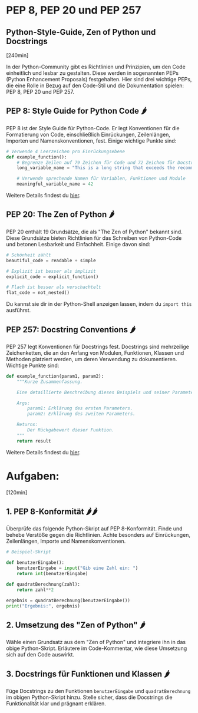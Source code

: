 # PEP 8, PEP 20 und PEP 257
## Python-Style-Guide, Zen of Python und Docstrings
[240min]

In der Python-Community gibt es Richtlinien und Prinzipien, um den Code einheitlich und lesbar zu gestalten. Diese werden in sogenannten PEPs (Python Enhancement Proposals) festgehalten. Hier sind drei wichtige PEPs, die eine Rolle in Bezug auf den Code-Stil und die Dokumentation spielen: PEP 8, PEP 20 und PEP 257.

## PEP 8: Style Guide for Python Code 🌶️

PEP 8 ist der Style Guide für Python-Code. Er legt Konventionen für die Formatierung von Code, einschließlich Einrückungen, Zeilenlängen, Importen und Namenskonventionen, fest. Einige wichtige Punkte sind:

```python
# Verwende 4 Leerzeichen pro Einrückungsebene
def example_function():
    # Begrenze Zeilen auf 79 Zeichen für Code und 72 Zeichen für Docstrings
    long_variable_name = "This is a long string that exceeds the recommended line length"

    # Verwende sprechende Namen für Variablen, Funktionen und Module
    meaningful_variable_name = 42
```

Weitere Details findest du [hier](https://www.python.org/dev/peps/pep-0008/).

## PEP 20: The Zen of Python 🌶️

PEP 20 enthält 19 Grundsätze, die als "The Zen of Python" bekannt sind. Diese Grundsätze bieten Richtlinien für das Schreiben von Python-Code und betonen Lesbarkeit und Einfachheit. Einige davon sind:

```python
# Schönheit zählt
beautiful_code = readable + simple

# Explizit ist besser als implizit
explicit_code = explicit_function()

# Flach ist besser als verschachtelt
flat_code = not_nested()
```

Du kannst sie dir in der Python-Shell anzeigen lassen, indem du `import this` ausführst.

## PEP 257: Docstring Conventions 🌶️

PEP 257 legt Konventionen für Docstrings fest. Docstrings sind mehrzeilige Zeichenketten, die an den Anfang von Modulen, Funktionen, Klassen und Methoden platziert werden, um deren Verwendung zu dokumentieren. Wichtige Punkte sind:

```python
def example_function(param1, param2):
    """Kurze Zusammenfassung.

    Eine detaillierte Beschreibung dieses Beispiels und seiner Parameter.

    Args:
        param1: Erklärung des ersten Parameters.
        param2: Erklärung des zweiten Parameters.

    Returns:
        Der Rückgabewert dieser Funktion.
    """
    return result
```

Weitere Details findest du [hier](https://www.python.org/dev/peps/pep-0257/).

# Aufgaben:
[120min]

## 1. **PEP 8-Konformität 🌶️🌶️**
   
Überprüfe das folgende Python-Skript auf PEP 8-Konformität. Finde und behebe Verstöße gegen die Richtlinien. Achte besonders auf Einrückungen, Zeilenlängen, Importe und Namenskonventionen.

```python
# Beispiel-Skript

def benutzerEingabe():
    benutzerEingabe = input("Gib eine Zahl ein: ")
    return int(benutzerEingabe)

def quadratBerechnung(zahl):
    return zahl**2

ergebnis = quadratBerechnung(benutzerEingabe())
print("Ergebnis:", ergebnis)
```

## 2. **Umsetzung des "Zen of Python" 🌶️**
   
Wähle einen Grundsatz aus dem "Zen of Python" und integriere ihn in das obige Python-Skript. Erläutere im Code-Kommentar, wie diese Umsetzung sich auf den Code auswirkt.

## 3. **Docstrings für Funktionen und Klassen 🌶️**

Füge Docstrings zu den Funktionen `benutzerEingabe` und `quadratBerechnung` im obigen Python-Skript hinzu. Stelle sicher, dass die Docstrings die Funktionalität klar und prägnant erklären.
